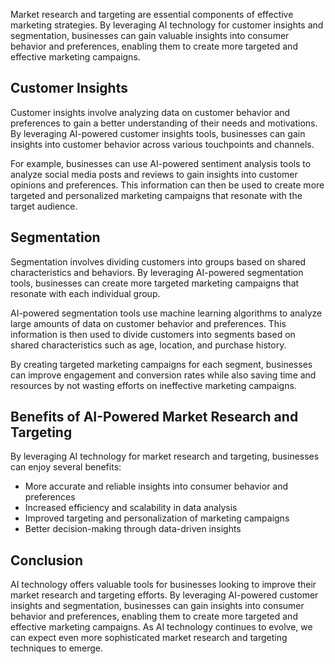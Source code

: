 
Market research and targeting are essential components of effective marketing strategies. By leveraging AI technology for customer insights and segmentation, businesses can gain valuable insights into consumer behavior and preferences, enabling them to create more targeted and effective marketing campaigns.

Customer Insights
-----------------

Customer insights involve analyzing data on customer behavior and preferences to gain a better understanding of their needs and motivations. By leveraging AI-powered customer insights tools, businesses can gain insights into customer behavior across various touchpoints and channels.

For example, businesses can use AI-powered sentiment analysis tools to analyze social media posts and reviews to gain insights into customer opinions and preferences. This information can then be used to create more targeted and personalized marketing campaigns that resonate with the target audience.

Segmentation
------------

Segmentation involves dividing customers into groups based on shared characteristics and behaviors. By leveraging AI-powered segmentation tools, businesses can create more targeted marketing campaigns that resonate with each individual group.

AI-powered segmentation tools use machine learning algorithms to analyze large amounts of data on customer behavior and preferences. This information is then used to divide customers into segments based on shared characteristics such as age, location, and purchase history.

By creating targeted marketing campaigns for each segment, businesses can improve engagement and conversion rates while also saving time and resources by not wasting efforts on ineffective marketing campaigns.

Benefits of AI-Powered Market Research and Targeting
----------------------------------------------------

By leveraging AI technology for market research and targeting, businesses can enjoy several benefits:

* More accurate and reliable insights into consumer behavior and preferences
* Increased efficiency and scalability in data analysis
* Improved targeting and personalization of marketing campaigns
* Better decision-making through data-driven insights

Conclusion
----------

AI technology offers valuable tools for businesses looking to improve their market research and targeting efforts. By leveraging AI-powered customer insights and segmentation, businesses can gain insights into consumer behavior and preferences, enabling them to create more targeted and effective marketing campaigns. As AI technology continues to evolve, we can expect even more sophisticated market research and targeting techniques to emerge.
